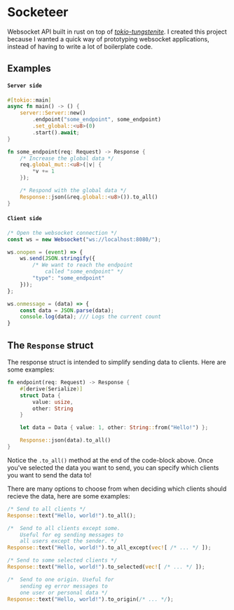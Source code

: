 # Socketeer

Websocket API built in rust on top of [*tokio-tungstenite*](https://github.com/snapview/tokio-tungstenite). I created this project because I wanted a quick way of prototyping websocket applications, instead of having to write a lot of boilerplate code.

## Examples
#### `Server side`
```rust
#[tokio::main]
async fn main() -> () {
    server::Server::new()
        .endpoint("some_endpoint", some_endpoint)
        .set_global::<u8>(0)
        .start().await;
}

fn some_endpoint(req: Request) -> Response {
    /* Increase the global data */
    req.global_mut::<u8>(|v| {
        *v += 1
    });

    /* Respond with the global data */
    Response::json(&req.global::<u8>()).to_all()
}
```

#### `Client side`
```javascript
/* Open the websocket connection */
const ws = new Websocket("ws://localhost:8080/");

ws.onopen = (event) => {
    ws.send(JSON.stringify({
        /* We want to reach the endpoint
            called "some_endpoint" */
        "type": "some_endpoint"
    }));
};

ws.onmessage = (data) => {
    const data = JSON.parse(data);
    console.log(data); /// Logs the current count
}
```

## The `Response` struct
The response struct is intended to simplify sending data to clients. Here are some examples:

```rust
fn endpoint(req: Request) -> Response {
    #[derive(Serialize)]
    struct Data {
        value: usize,
        other: String
    }

    let data = Data { value: 1, other: String::from("Hello!") };

    Response::json(data).to_all()
}
```

Notice the `.to_all()` method at the end of the code-block above. Once you've selected the data you want to send, you can specify which clients you want to send the data to!

There are many options to choose from when deciding which clients should recieve the data, here are some examples:

```rust
/* Send to all clients */
Response::text("Hello, world!").to_all();

/*  Send to all clients except some.
    Useful for eg sending messages to
    all users except the sender. */
Response::text("Hello, world!").to_all_except(vec![ /* ... */ ]);

/* Send to some selected clients */
Response::text("Hello, world!").to_selected(vec![ /* ... */ ]);

/*  Send to one origin. Useful for
    sending eg error messages to
    one user or personal data */
Response::text("Hello, world!").to_origin(/* ... */);
```